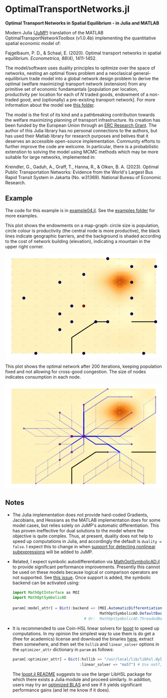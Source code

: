# OptimalTransportNetworks.jl
**Optimal Transport Networks in Spatial Equilibrium - in Julia and MATLAB**

Modern Julia ([JuMP](https://github.com/jump-dev/JuMP.jl)) translation of the MATLAB OptimalTransportNetworkToolbox (v1.0.4b) implementing the quantitative spatial economic model of:

Fajgelbaum, P. D., & Schaal, E. (2020). Optimal transport networks in spatial equilibrium. *Econometrica, 88*(4), 1411-1452.

The model/software uses duality principles to optimize over the space of networks, nesting an optimal flows problem and a neoclasical general-equilibrium trade model into a global network design problem to derive the optimal (welfare maximizing) transport network (extension) from any primitive set of economic fundamantals [population per location, productivity per location for each of *N* traded goods, endowment of a non-traded good, and (optionally) a pre-existing transport network]. For more information about the model see [this folder](https://github.com/SebKrantz/OptimalTransportNetworks.jl/tree/main/misc/paper_materials).

The model is the first of its kind and a pathbreaking contribution towards the welfare maximizing planning of transport infrastructure. Its creation has been funded by the European Union through an [ERC Research Grant](https://cordis.europa.eu/project/id/804095). The author of this Julia library has no personal connections to the authors, but has used their Matlab library for research purposes and belives that it deserves an accessible open-source implementation. Community efforts to further improve the code are welcome. In particular, there is a probabilistic extenstion to solving the model using MCMC methods which may be more suitable for large networks, implemented in:

Kreindler, G., Gaduh, A., Graff, T., Hanna, R., & Olken, B. A. (2023). Optimal Public Transportation Networks: Evidence from the World's Largest Bus Rapid Transit System in Jakarta (No. w31369). National Bureau of Economic Research.

## Example

The code for this example is in [example04.jl](https://github.com/SebKrantz/OptimalTransportNetworks.jl/blob/main/examples/example04.jl). See the [examples folder](https://github.com/SebKrantz/OptimalTransportNetworks.jl/blob/main/examples) for more examples.

This plot shows the endowments on a map-graph: circle size is population, circle colour is productivity (the central node is more productive), the black lines indicate geographic barriers, and the background is shaded according to the cost of network building (elevation), indicating a mountain in the upper right corner. 

![](misc/figures/example04_setup.png)

This plot shows the optimal network after 200 iterations, keeping population fixed and not allowing for cross-good congestion. The size of nodes indicates consumption in each node. 

![](misc/figures/example04_solution.png)

## Notes

* The Julia implementation does not provide hard-coded Gradients, Jacobians, and Hessians as the MATLAB implementation does for some model cases, but relies solely on JuMP's automatic differentiation. This has proven ineffective for dual solutions to the model where the objective is quite complex. Thus, at present, duality does not help to speed up computations in Julia, and accordingly the default is `duality = false`. I expect this to change in when [support for detecting nonlinear subexpressions](https://github.com/jump-dev/JuMP.jl/issues/3738) will be added to JuMP.  

* Related, I expect symbolic autodifferentiation via [MathOptSymbolicAD.jl](https://github.com/lanl-ansi/MathOptSymbolicAD.jl) to provide significant performance improvements. Presently this cannot be used on these models because logical or comparison operators are not supported. See [this issue](https://github.com/lanl-ansi/MathOptSymbolicAD.jl/issues/31). Once support is added, the symbolic backend can be activated using:

    ```julia
    import MathOptInterface as MOI
    import MathOptSymbolicAD

    param[:model_attr] = Dict(:backend => (MOI.AutomaticDifferentiationBackend(), 
                                           MathOptSymbolicAD.DefaultBackend())) 
                                    # Or:  MathOptSymbolicAD.ThreadedBackend()
    ```

* It is recommended to use Coin-HSL linear solvers for [Ipopt](https://github.com/jump-dev/Ipopt.jl) to speed up computations. In my opinion the simplest way to use them is do get a (free for academics) license and download the binaries [here](https://licences.stfc.ac.uk/product/coin-hsl), extract them somewhere, and then set the `hsllib` and `linear_solver` options in the `optimizer_attr` dictionary in `param` as follows:

    ```julia
    param[:optimizer_attr] = Dict(:hsllib => "/usr/local/lib/libhsl.dylib", # Adjust path
                                  :linear_solver => "ma57") # Use ma57, ma86 or ma97
    ```
    The [Ipopt.jl README](https://github.com/jump-dev/Ipopt.jl?tab=readme-ov-file#linear-solvers) suggests to use the larger LibHSL package for which there exists a Julia module and proceed similarly. In addition, users may try an [optimized BLAS](https://github.com/jump-dev/Ipopt.jl?tab=readme-ov-file#blas-and-lapack) and see if it yields significant performance gains (and let me know if it does). 